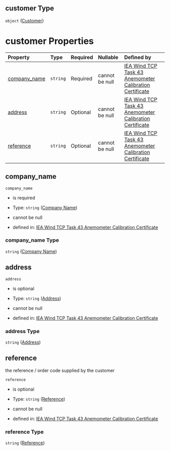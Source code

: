 ## customer Type

`object` ([Customer](iea43\_anemometer_calibration-properties-customer.md))

# customer Properties

| Property                      | Type     | Required | Nullable       | Defined by                                                                                                                                                                                                                                                                                                                                                       |
| :---------------------------- | :------- | :------- | :------------- | :--------------------------------------------------------------------------------------------------------------------------------------------------------------------------------------------------------------------------------------------------------------------------------------------------------------------------------------------------------------- |
| [company_name](#company_name) | `string` | Required | cannot be null | [IEA Wind TCP Task 43 Anemometer Calibration Certificate](iea43_anemometer_calibration-properties-customer-properties-company-name.md "https://raw.githubusercontent.com/IEA-Task-43/digital_wra_data_standard/calibration_schema/digital_calibration_certificate/schema/iea43_anemometer_calibration.schema.json#/properties/customer/properties/company_name") |
| [address](#address)           | `string` | Optional | cannot be null | [IEA Wind TCP Task 43 Anemometer Calibration Certificate](iea43_anemometer_calibration-properties-customer-properties-address.md "https://raw.githubusercontent.com/IEA-Task-43/digital_wra_data_standard/calibration_schema/digital_calibration_certificate/schema/iea43_anemometer_calibration.schema.json#/properties/customer/properties/address")           |
| [reference](#reference)       | `string` | Optional | cannot be null | [IEA Wind TCP Task 43 Anemometer Calibration Certificate](iea43_anemometer_calibration-properties-customer-properties-reference.md "https://raw.githubusercontent.com/IEA-Task-43/digital_wra_data_standard/calibration_schema/digital_calibration_certificate/schema/iea43_anemometer_calibration.schema.json#/properties/customer/properties/reference")       |

## company_name



`company_name`

*   is required

*   Type: `string` ([Company Name](iea43\_anemometer_calibration-properties-customer-properties-company-name.md))

*   cannot be null

*   defined in: [IEA Wind TCP Task 43 Anemometer Calibration Certificate](iea43\_anemometer_calibration-properties-customer-properties-company-name.md "https://raw.githubusercontent.com/IEA-Task-43/digital_wra_data_standard/calibration_schema/digital_calibration_certificate/schema/iea43\_anemometer_calibration.schema.json#/properties/customer/properties/company_name")

### company_name Type

`string` ([Company Name](iea43\_anemometer_calibration-properties-customer-properties-company-name.md))

## address



`address`

*   is optional

*   Type: `string` ([Address](iea43\_anemometer_calibration-properties-customer-properties-address.md))

*   cannot be null

*   defined in: [IEA Wind TCP Task 43 Anemometer Calibration Certificate](iea43\_anemometer_calibration-properties-customer-properties-address.md "https://raw.githubusercontent.com/IEA-Task-43/digital_wra_data_standard/calibration_schema/digital_calibration_certificate/schema/iea43\_anemometer_calibration.schema.json#/properties/customer/properties/address")

### address Type

`string` ([Address](iea43\_anemometer_calibration-properties-customer-properties-address.md))

## reference

the reference / order code supplied by the customer

`reference`

*   is optional

*   Type: `string` ([Reference](iea43\_anemometer_calibration-properties-customer-properties-reference.md))

*   cannot be null

*   defined in: [IEA Wind TCP Task 43 Anemometer Calibration Certificate](iea43\_anemometer_calibration-properties-customer-properties-reference.md "https://raw.githubusercontent.com/IEA-Task-43/digital_wra_data_standard/calibration_schema/digital_calibration_certificate/schema/iea43\_anemometer_calibration.schema.json#/properties/customer/properties/reference")

### reference Type

`string` ([Reference](iea43\_anemometer_calibration-properties-customer-properties-reference.md))
